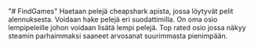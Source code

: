 "# FindGames" 
Haetaan pelejä cheapshark apista, jossa löytyvät pelit alennuksesta.
Voidaan hake pelejä eri suodattimilla.
On oma osio lempipeleille johon voidaan lisätä lempi pelejä.
Top rated osio jossa näkyy steamin parhaimmaksi saaneet arvosanat suurimmasta pienimpään.